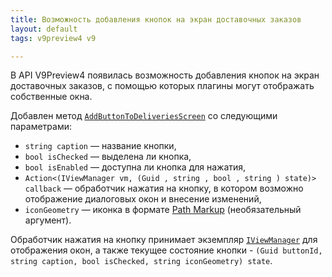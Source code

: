 ```yaml
---
title: Возможность добавления кнопок на экран доставочных заказов 
layout: default
tags: v9preview4 v9

---
```


В API V9Preview4 появилась возможность добавления кнопок на экран доставочных заказов, с помощью которых плагины могут отображать собственные окна. 


Добавлен метод [`AddButtonToDeliveriesScreen`](https://iiko.github.io/front.api.sdk/v9/html/M_Resto_Front_Api_IOperationService_AddButtonToDeliveriesScreen.htm) со следующими параметрами:

* `string caption` — название кнопки,
* `bool isChecked` — выделена ли кнопка,
* `bool isEnabled` — доступна ли кнопка для нажатия,
* `Action<(IViewManager vm, (Guid , string , bool , string ) state)> callback` — обработчик нажатия на кнопку, в котором возможно отображение диалоговых окон и внесение изменений,
* `iconGeometry` — иконка в формате [Path Markup](https://docs.microsoft.com/en-us/dotnet/desktop/wpf/graphics-multimedia/path-markup-syntax?view=netframeworkdesktop-4.8) (необязательный аргумент).

Обработчик нажатия на кнопку принимает экземпляр [`IViewManager`](https://iiko.github.io/front.api.sdk/v9/html/T_Resto_Front_Api_UI_IViewManager.htm) для отображения окон, а также текущее состояние кнопки - `(Guid buttonId, string caption, bool isChecked, string iconGeometry) state`.